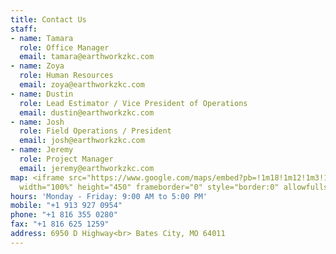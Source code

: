```yaml
---
title: Contact Us
staff:
- name: Tamara
  role: Office Manager
  email: tamara@earthworkzkc.com
- name: Zoya
  role: Human Resources
  email: zoya@earthworkzkc.com
- name: Dustin
  role: Lead Estimator / Vice President of Operations
  email: dustin@earthworkzkc.com
- name: Josh
  role: Field Operations / President
  email: josh@earthworkzkc.com
- name: Jeremy
  role: Project Manager
  email: jeremy@earthworkzkc.com
map: <iframe src="https://www.google.com/maps/embed?pb=!1m18!1m12!1m3!1d3284.3532227517044!2d-94.0714560023407!3d39.01492708226386!2m3!1f0!2f0!3f0!3m2!1i1024!2i768!4f13.1!3m3!1m2!1s0x87c110dffb672b05%3A0xa1c00a6a7644e4d4!2sEarthworkz+Enterprises%2C+Inc!5e0!3m2!1sen!2sus!4v1485547230008"
  width="100%" height="450" frameborder="0" style="border:0" allowfullscreen></iframe>
hours: 'Monday - Friday: 9:00 AM to 5:00 PM'
mobile: "+1 913 927 0954"
phone: "+1 816 355 0280"
fax: "+1 816 625 1259"
address: 6950 D Highway<br> Bates City, MO 64011
---
```


